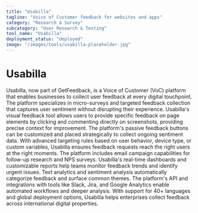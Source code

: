 ```yaml
---
title: "Usabilla"
tagline: "Voice of Customer feedback for websites and apps"
category: "Research & Survey"
subcategory: "User Research & Testing"
tool_name: "Usabilla"
deployment_status: "deployed"
image: "/images/tools/usabilla-placeholder.jpg"
---
```


# Usabilla

Usabilla, now part of GetFeedback, is a Voice of Customer (VoC) platform that enables businesses to collect user feedback at every digital touchpoint. The platform specializes in micro-surveys and targeted feedback collection that captures user sentiment without disrupting their experience. Usabilla's visual feedback tool allows users to provide specific feedback on page elements by clicking and commenting directly on screenshots, providing precise context for improvement. The platform's passive feedback buttons can be customized and placed strategically to collect ongoing sentiment data. With advanced targeting rules based on user behavior, device type, or custom variables, Usabilla ensures feedback requests reach the right users at the right moments. The platform includes email campaign capabilities for follow-up research and NPS surveys. Usabilla's real-time dashboards and customizable reports help teams monitor feedback trends and identify urgent issues. Text analytics and sentiment analysis automatically categorize feedback and surface common themes. The platform's API and integrations with tools like Slack, Jira, and Google Analytics enable automated workflows and deeper analysis. With support for 40+ languages and global deployment options, Usabilla helps enterprises collect feedback across international digital properties.
